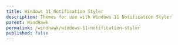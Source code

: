 ```yaml
---
title: Windows 11 Notification Styler
description: Themes for use with Windows 11 Notification Styler
parent: WindHawk
permalink: /windhawk/windows-11-notification-styler
published: false
---
```

